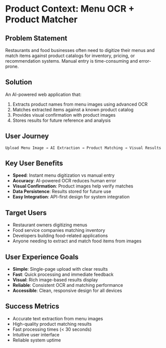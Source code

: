 # Product Context: Menu OCR + Product Matcher

## Problem Statement
Restaurants and food businesses often need to digitize their menus and match items against product catalogs for inventory, pricing, or recommendation systems. Manual entry is time-consuming and error-prone.

## Solution
An AI-powered web application that:
1. Extracts product names from menu images using advanced OCR
2. Matches extracted items against a known product catalog
3. Provides visual confirmation with product images
4. Stores results for future reference and analysis

## User Journey
```
Upload Menu Image → AI Extraction → Product Matching → Visual Results
```

## Key User Benefits
- **Speed**: Instant menu digitization vs manual entry
- **Accuracy**: AI-powered OCR reduces human error
- **Visual Confirmation**: Product images help verify matches
- **Data Persistence**: Results stored for future use
- **Easy Integration**: API-first design for system integration

## Target Users
- Restaurant owners digitizing menus
- Food service companies matching inventory
- Developers building food-related applications
- Anyone needing to extract and match food items from images

## User Experience Goals
- **Simple**: Single-page upload with clear results
- **Fast**: Quick processing and immediate feedback
- **Visual**: Rich image-based results display
- **Reliable**: Consistent OCR and matching performance
- **Accessible**: Clean, responsive design for all devices

## Success Metrics
- Accurate text extraction from menu images
- High-quality product matching results
- Fast processing times (< 30 seconds)
- Intuitive user interface
- Reliable system uptime 